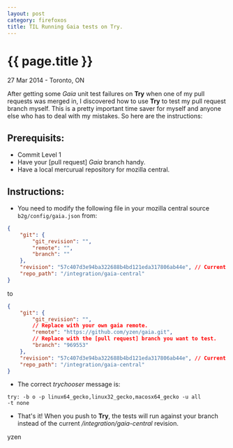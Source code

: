 ```yaml
---
layout: post
category: firefoxos
title: TIL Running Gaia tests on Try.
---
```


{{ page.title }}
================

<p class="meta">27 Mar 2014 - Toronto, ON</p>

After getting some *Gaia* unit test failures on **Try** when one of my pull requests was merged in, I discovered how to use **Try** to test my pull request branch myself. This is a pretty important time saver for myself and anyone else who has to deal with my mistakes. So here are the instructions:

Prerequisits:
------------

* Commit Level 1
* Have your [pull request] *Gaia* branch handy.
* Have a local mercurual repository for  mozilla central.

Instructions:
------------

* You need to modify the following file in your mozilla central source <code>b2g/config/gaia.json</code> from:

```json
{
    "git": {
        "git_revision": "",
        "remote": "",
        "branch": ""
    },
    "revision": "57c407d3e94ba322688b4bd121eda317806ab44e", // Current rev.
    "repo_path": "/integration/gaia-central"
}
```

to

```json
{
    "git": {
        "git_revision": "",
        // Replace with your own gaia remote.
        "remote": "https://github.com/yzen/gaia.git",
        // Replace with the [pull request] branch you want to test.
        "branch": "969553"
    },
    "revision": "57c407d3e94ba322688b4bd121eda317806ab44e", // Current rev.
    "repo_path": "/integration/gaia-central"
}
```

* The correct *trychooser* message is:

<code>try: -b o -p linux64_gecko,linux32_gecko,macosx64_gecko -u all -t none</code>

* That's it! When you push to **Try**, the tests will run against your branch instead of the current */integration/gaia-central* revision.

yzen
